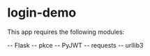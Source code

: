 # login-demo

This app requires the following modules:

-- Flask
-- pkce
-- PyJWT
-- requests
-- urllib3
